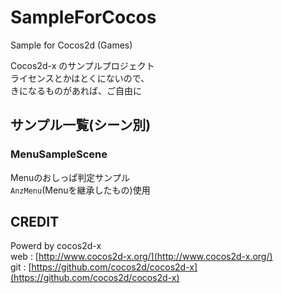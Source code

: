 # SampleForCocos

Sample for Cocos2d (Games)

Cocos2d-x のサンプルプロジェクト  
ライセンスとかはとくにないので、  
きになるものがあれば、ご自由に

## サンプル一覧(シーン別)

### MenuSampleScene

Menuのおしっぱ判定サンプル  
`AnzMenu`(Menuを継承したもの)使用

## CREDIT

Powerd by cocos2d-x  
web : [http://www.cocos2d-x.org/](http://www.cocos2d-x.org/)  
git : [https://github.com/cocos2d/cocos2d-x](https://github.com/cocos2d/cocos2d-x)

